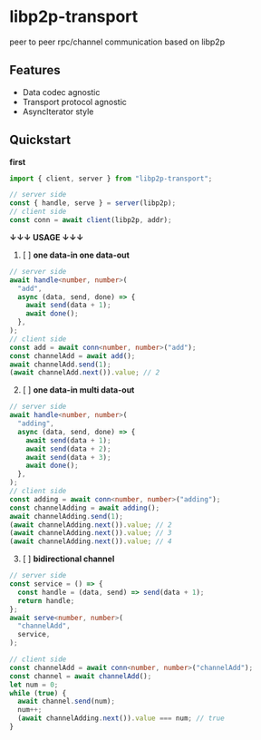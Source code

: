 # libp2p-transport

peer to peer rpc/channel communication based on libp2p

## Features

- Data codec agnostic
- Transport protocol agnostic
- AsyncIterator style

## Quickstart

**first**

```typescript
import { client, server } from "libp2p-transport";

// server side
const { handle, serve } = server(libp2p);
// client side
const conn = await client(libp2p, addr);
```

**↓↓↓ USAGE ↓↓↓**

1. [ ] **one data-in one data-out**

```typescript
// server side
await handle<number, number>(
  "add",
  async (data, send, done) => {
    await send(data + 1);
    await done();
  },
);
// client side
const add = await conn<number, number>("add");
const channelAdd = await add();
await channelAdd.send(1);
(await channelAdd.next()).value; // 2
```

2. [ ] **one data-in multi data-out**

```typescript
// server side
await handle<number, number>(
  "adding",
  async (data, send, done) => {
    await send(data + 1);
    await send(data + 2);
    await send(data + 3);
    await done();
  },
);
// client side
const adding = await conn<number, number>("adding");
const channelAdding = await adding();
await channelAdding.send(1);
(await channelAdding.next()).value; // 2
(await channelAdding.next()).value; // 3
(await channelAdding.next()).value; // 4
```

3. [ ] **bidirectional channel**

```typescript
// server side
const service = () => {
  const handle = (data, send) => send(data + 1);
  return handle;
};
await serve<number, number>(
  "channelAdd",
  service,
);

// client side
const channelAdd = await conn<number, number>("channelAdd");
const channel = await channelAdd();
let num = 0;
while (true) {
  await channel.send(num);
  num++;
  (await channelAdding.next()).value === num; // true
}
```
